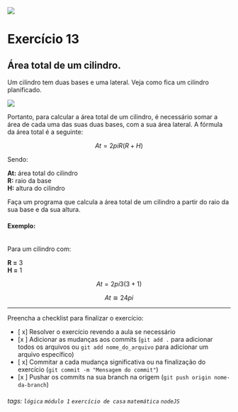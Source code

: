 ![](https://i.imgur.com/xG74tOh.png)

# Exercício 13

## Área total de um cilindro.

Um cilindro tem duas bases e uma lateral. Veja como fica um cilindro planificado.

![](https://www.preparaenem.com/upload/conteudo/images/planificacao1.jpg)

Portanto, para calcular a área total de um cilindro, é necessário somar a área de cada uma das suas duas bases, com a sua área lateral. A fórmula da área total é a seguinte:

$$ At = 2piR(R + H) $$

Sendo:

**At:** área total do cilindro \
**R:** raio da base \
**H:** altura do cilindro

Faça um programa que calcula a área total de um cilindro a partir do raio da sua base e da sua altura.

#### Exemplo:

\
Para um cilindro com:

**R =** 3 \
**H =** 1

$$ At = 2pi3(3 + 1) $$

$$ At ≅ 24pi $$

---

Preencha a checklist para finalizar o exercício:

- [ x] Resolver o exercício revendo a aula se necessário
- [x ] Adicionar as mudanças aos commits (`git add .` para adicionar todos os arquivos ou `git add nome_do_arquivo` para adicionar um arquivo específico)
- [ x] Commitar a cada mudança significativa ou na finalização do exercício (`git commit -m "Mensagem do commit"`)
- [x ] Pushar os commits na sua branch na origem (`git push origin nome-da-branch`)

###### tags: `lógica` `módulo 1` `exercício de casa` `matemática` `nodeJS`
